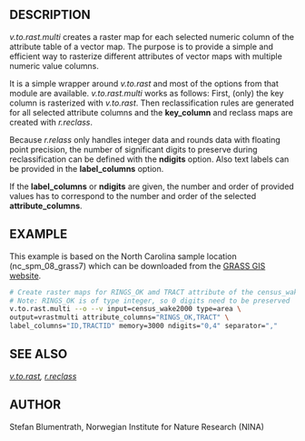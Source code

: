 ## DESCRIPTION

*v.to.rast.multi* creates a raster map for each selected numeric column
of the attribute table of a vector map. The purpose is to provide a
simple and efficient way to rasterize different attributes of vector
maps with multiple numeric value columns.

It is a simple wrapper around *v.to.rast* and most of the options from
that module are available. *v.to.rast.multi* works as follows: First,
(only) the key column is rasterized with *v.to.rast*. Then
reclassification rules are generated for all selected attribute columns
and the **key\_column** and reclass maps are created with *r.reclass*.

Because *r.relass* only handles integer data and rounds data with
floating point precision, the number of significant digits to preserve
during reclassification can be defined with the **ndigits** option. Also
text labels can be provided in the **label\_columns** option.

If the **label\_columns** or **ndigits** are given, the number and order
of provided values has to correspond to the number and order of the
selected **attribute\_columns**.

## EXAMPLE

This example is based on the North Carolina sample location
(nc\_spm\_08\_grass7) which can be downloaded from the [GRASS GIS
website](https://grass.osgeo.org/download/data/).

```sh
# Create raster maps for RINGS_OK amd TRACT attribute of the census_wake2000 map
# Note: RINGS_OK is of type integer, so 0 digits need to be preserved
v.to.rast.multi --o --v input=census_wake2000 type=area \
output=vrastmulti attribute_columns="RINGS_OK,TRACT" \
label_columns="ID,TRACTID" memory=3000 ndigits="0,4" separator=","
```

## SEE ALSO

*[v.to.rast](https://grass.osgeo.org/grass-stable/manuals/v.to.rast.html),
[r.reclass](https://grass.osgeo.org/grass-stable/manuals/v.what.strds.html)*

## AUTHOR

Stefan Blumentrath, Norwegian Institute for Nature Research (NINA)
